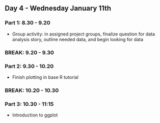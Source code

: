 ## Day 4 - Wednesday January 11th

### Part 1: 8.30 - 9.20
- Group activity: in assigned project groups, finalize question for data analysis story, outline needed data, and begin looking for data

### BREAK: 9.20 - 9.30

### Part 2: 9.30 - 10.20
- Finish plotting in base R tutorial

### BREAK: 10.20 - 10.30

### Part 3: 10.30 - 11:15
- Introduction to ggplot
